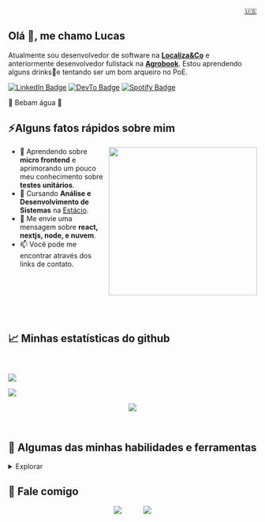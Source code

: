 
<div align="right"><a target="_blank" href="https://github.com/iamlucasgomes/iamlucasgomes/blob/main/README_EN.md">🇺🇸</a></div>
<h2>Olá 👋, me chamo Lucas</h2>
<p>Atualmente sou desenvolvedor de software na <strong><a target="_blank" href="https://www.localizaco.com/">Localiza&Co</a></strong> e anteriormente desenvolvedor fullstack na <strong><a href="https://www.agrobook.app/">Agrobook</a></strong>. Estou aprendendo alguns drinks🍹e tentando ser um bom arqueiro no PoE.</p>
<p><a target="_blank" href="https://www.linkedin.com/in/iamlucasgomes/"><img src="https://img.shields.io/badge/-@iamlucasgomes-0077B5?style=flat-square&amp;labelColor=0077B5&amp;logo=LinkedIn&amp;link=https://www.linkedin.com/in/iamlucasgomes/" alt="LinkedIn Badge"></a> <a target="_blank" href="https://dev.to/iamlucasgomes"><img src="https://img.shields.io/badge/-@iamlucasgomes-0A0A0A?style=flat-square&amp;labelColor=0A0A0A&amp;logo=dev.to&amp;link=https://dev.to/iamlucasgomes" alt="DevTo Badge"></a> <a 
 target="_blank" href="https://open.spotify.com/user/lucasgomes.martins1"><img src="https://img.shields.io/badge/-@Infinit-1ED760?style=flat-square&amp;labelColor=fff&amp;logo=Spotify&amp;link=https://open.spotify.com/user/lucasgomes.martins1" alt="Spotify Badge"></a></p>
<p>🚰 Bebam água 🚰</p>

<h2>⚡️Alguns fatos rápidos sobre mim</h2>
<img width='350px' align='right' style='width: 300px;' src='https://media0.giphy.com/media/v1.Y2lkPTc5MGI3NjExN3JpcmhveWxsemFsbXFnZ3dtb3JmaDN0eGhzcWZwbHdmanNieW1pdyZlcD12MV9pbnRlcm5hbF9naWZfYnlfaWQmY3Q9Zw/JRbLvZ2JWqU9F4DDTO/giphy.webp' />     
<ul>
<li>🔭 Aprendendo sobre <strong>micro frontend</strong> e aprimorando um pouco meu conhecimento sobre <strong>testes unitários</strong>.</li>
<li>🧐 Cursando <strong>Análise e Desenvolvimento de Sistemas</strong> na <a target="_blank" href="https://estacio.br/">Estácio</a>.</li>
<li>💬 Me envie uma mensagem sobre <strong>react, nextjs, node, e nuvem</strong>.</li>
<li>📫 Você pode me encontrar através dos links de contato.</li>
</ul>
‎ <br>
‎ <br>
‎ <br>
‎ <br>
‎ <br>

<h2>📈 Minhas estatísticas do github </h2>

<div display="inline-block" align="left"><br>

<div display="inline-block" align="left"><br></div>
<img src="https://streak-stats.demolab.com?user=iamlucasgomes&theme=tokyonight"/>

![](https://github-readme-stats.vercel.app/api?username=iamlucasgomes&show_icons=true&theme=tokyonight)

<div align="center">
  
![](https://github-readme-stats.vercel.app/api/top-langs/?username=iamlucasgomes&theme=tokyonight&custom_title=Linguagens%20mais%20usadas&layout=compact)
  
</div>
</div>

<div style="display: inline_block"><br>
  
<h2>🧰 Algumas das minhas habilidades e ferramentas</h2>
<details>
<summary>Explorar</summary>

  <details>
<summary><strong>Linguagens de programação:</strong></summary>

  ![Javascript](https://img.shields.io/badge/JavaScript-F7DF1E.svg?&style=for-the-badge&logo=JavaScript&logoColor=black)
  ![Typescript](https://img.shields.io/badge/Typescript-3178C6.svg?&style=for-the-badge&logo=typescript&logoColor=white)
  ![Python](https://img.shields.io/badge/Python-3776AB.svg?&style=for-the-badge&logo=python&logoColor=white)
  <!--- ![Java](https://img.shields.io/badge/java-%23ED8B00.svg?style=for-the-badge&logo=java&logoColor=white)
  ![Golang](https://img.shields.io/badge/Golang-00ADD8.svg?&style=for-the-badge&logo=Go&logoColor=white) -->

</details>

<details>
  <summary><strong>Desenvolvimento Front-end:</strong></summary>

  ![](https://img.shields.io/badge/HTML5-E34F26.svg?&style=for-the-badge&logo=HTML5&logoColor=white)
  ![](https://img.shields.io/badge/CSS3-1572B6.svg?&style=for-the-badge&logo=CSS3&logoColor=white)
  ![](https://img.shields.io/badge/Tailwind%20CSS-06B6D4.svg?&style=for-the-badge&logo=TailwindCSS&logoColor=fff)
  ![](https://img.shields.io/badge/React-61DAFB.svg?&style=for-the-badge&logo=React&logoColor=black)
  ![](https://img.shields.io/badge/Bootstrap-7952B3.svg?&style=for-the-badge&logo=bootstrap&logoColor=white)
  ![](https://img.shields.io/badge/Redux-764ABC.svg?&style=for-the-badge&logo=Redux&logoColor=white)
  ![](https://img.shields.io/badge/Context_API-0088CC.svg?&style=for-the-badge&logo=react&logoColor=white)
  ![](https://img.shields.io/badge/Next-000000.svg?&style=for-the-badge&logo=next.js&logoColor=white)
  
</details>
<details>
  <summary><strong>Desenvolvimento back-end:</strong></summary>

![](https://img.shields.io/badge/node-339933.svg?&style=for-the-badge&logo=node.js&logoColor=white)
![](https://img.shields.io/badge/Express-000000.svg?&style=for-the-badge&logo=express&logoColor=white)
![](https://img.shields.io/badge/NestJs-E0234E.svg?&style=for-the-badge&logo=nestjs&logoColor=white)

</details>
<details>
  <summary><strong>Database:</strong></summary>
 
  ![](https://img.shields.io/badge/mysql-4479A1.svg?&style=for-the-badge&logo=mysql&logoColor=white)
  ![](https://img.shields.io/badge/postgresql-4169E1.svg?&style=for-the-badge&logo=postgresql&logoColor=fff)
  ![](https://img.shields.io/badge/MongoDB-47A248.svg?&style=for-the-badge&logo=mongodb&logoColor=white)
  
</details>
<details>
  <summary><strong>ORM:</strong></summary>
  
  ![](https://img.shields.io/badge/Prisma-2D3748.svg?&style=for-the-badge&logo=prisma&logoColor=white)
  ![](https://img.shields.io/badge/Sequelize-52B0E7.svg?&style=for-the-badge&logo=sequelize&logoColor=white)
  
</details>
<details>
  <summary><strong>Devops:</strong></summary>

![](https://img.shields.io/badge/Bash-4EAA25.svg?&style=for-the-badge&logo=GNUBash&logoColor=white)
![](https://img.shields.io/badge/zsh-F15A24.svg?&style=for-the-badge&logo=zsh&logoColor=fff)
![](https://img.shields.io/badge/docker-2496ED.svg?&style=for-the-badge&logo=docker&logoColor=white)

</details>
<details>
  <summary><strong>Testes:</strong></summary>

![](https://img.shields.io/badge/Jest-C21325.svg?&style=for-the-badge&logo=jest&logoColor=white)
![](https://img.shields.io/badge/Testing%20Library-E33332.svg?&style=for-the-badge&logo=Testing%20Library&logoColor=white)
![](https://img.shields.io/badge/Mocha-8D6748.svg?&style=for-the-badge&logo=mocha&logoColor=white)
![](https://img.shields.io/badge/Chai-A30701.svg?&style=for-the-badge&logo=chai&logoColor=white)
![](https://img.shields.io/badge/SINON.JS-995e45.svg?&style=for-the-badge&logo=sinon&logoColor=white)

</details>
<details>
  <summary><strong>Ferramentas:</strong></summary>

  ![](https://img.shields.io/badge/-Visual%20Studio%20Code-007ACC?style=for-the-badge&logo=visual-studio-code&logoColor=white)
  ![](https://img.shields.io/badge/git-F05032.svg?&style=for-the-badge&logo=git&logoColor=white)
  ![](https://img.shields.io/badge/-Trello-0052CC?style=for-the-badge&logo=trello&logoColor=white)
  ![](https://img.shields.io/badge/Jira-0052CC.svg?&style=for-the-badge&logo=jira&logoColor=fff)
  ![](https://img.shields.io/badge/Miro-050038.svg?&style=for-the-badge&logo=miro&logoColor=white)
  ![](https://img.shields.io/badge/Slack-4A154B.svg?&style=for-the-badge&logo=Slack&logoColor=white)
  ![](https://img.shields.io/badge/Discord-5865f2.svg?&style=for-the-badge&logo=Discord&logoColor=white)
  ![](https://img.shields.io/badge/Zoom-2D8CFF.svg?&style=for-the-badge&logo=Zoom&logoColor=white)

</details>
<details>
  <summary><strong>Sistemas Operacionais:</strong></summary>

  ![](https://img.shields.io/badge/Ubuntu-E95420.svg?&style=for-the-badge&logo=Ubuntu&logoColor=white)
  ![](https://img.shields.io/badge/Kubuntu-0079C1.svg?&style=for-the-badge&logo=kubuntu&logoColor=White)
  ![](https://img.shields.io/badge/Windows-0078D6.svg?&style=for-the-badge&logo=Windows&logoColor=white)
  ![](https://img.shields.io/badge/MacOs-000000.svg?&style=for-the-badge&logo=MacOS&logoColor=white)

</details>

  </div>
  </details>


<h2>📱 Fale comigo</h2>

<div align="center">

 [![](https://img.shields.io/badge/gmail-EA4335?&style=for-the-badge&logo=gmail&logoColor=white&)](mailto:lucas.devjs@gmail.com)  &nbsp;&nbsp;&nbsp;&nbsp;&nbsp;&nbsp;&nbsp;&nbsp;&nbsp;
 [![](https://img.shields.io/badge/linkedin-0A66C2.svg?&style=for-the-badge&logo=linkedin&logoColor=white&)](https://www.linkedin.com/in/iamlucasgomes/)

</div>
